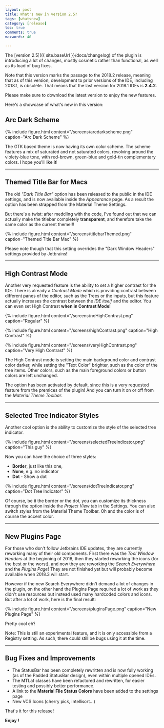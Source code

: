 ```yaml
---
layout: post
title: What's new in version 2.5?
tags: [whatsnew]
category: [release]
toc: true
comments: true
maxwords: 40

---
```


The [version 2.5]({{ site.baseUrl }}/docs/changelog) of the plugin is introducing a lot of changes, mostly cosmetic rather than functional, as well as its load of bug fixes.

Note that this version marks the passage to the 2018.2 release, meaning that as of this version, development to prior versions of the IDE, including 2018.1, is obsolete. That means that the last version for 2018.1 IDEs is **2.4.2**.

Please make sure to download the latest version to enjoy the new features.

Here's a showcase of what's new in this version:

## Arc Dark Scheme

{% include figure.html content="/screens/arcdarkscheme.png" caption="Arc Dark Scheme" %}

The GTK based theme is now having its own color scheme. The scheme features a mix of saturated and not saturated colors, revolving around the violety-blue tone, with red-brown, green-blue and gold-tin complementary colors. I hope you'll like it!

---
## Themed Title Bar for Macs

The old *"Dark Title Bar"* option has been released to the public in the IDE settings, and is now available inside the _Appearance_ page. As a result the option has been strapped from the Material Theme Settings.

But there's a twist: after meddling with the code, I've found out that we can actually make the titlebar completely **transparent**, and therefore take the same color as the current theme!!!

{% include figure.html content="/screens/titlebarThemed.png" caption="Themed Title Bar Mac" %}

Please note though that this setting overrides the "Dark Window Headers" settings provided by Jetbrains!

---
## High Contrast Mode

Another very requested feature is the ability to set a higher contrast for the IDE. There is already a *Contrast Mode* which is providing contrast between different panes of the editor, such as the Trees or the inputs, but this feature actually increases the contrast between the _IDE itself_ and the editor. You can even set High Contrast **when in Contrast Mode**!

{% include figure.html content="/screens/noHighContrast.png" caption="Regular" %}

{% include figure.html content="/screens/highContrast.png" caption="High Contrast" %}

{% include figure.html content="/screens/veryHighContrast.png" caption="Very High Contrast" %}

The High Contrast mode is setting the main background color and contrast color darker, while setting the "Text Color" brighter, such as the color of the tree items. Other colors, such as the main foreground colors or button colors are left unchanged.

The option has been activated by default, since this is a very requested feature from the premices of the plugin! And you can turn it on or off from the _Material Theme Toolbar_.

---
## Selected Tree Indicator Styles

Another cool option is the ability to customize the style of the selected tree indicator.

{% include figure.html content="/screens/selectedTreeIndicator.png" caption="This guy" %}

Now you can have the choice of three styles:
- **Border**, just like this one,
- **None**, e.g. no indicator
- **Dot** - Show a dot

{% include figure.html content="/screens/dotTreeIndicator.png" caption="Dot Tree Indicator" %}

Of course, be it the border or the dot, you can customize its thickness through the option inside the _Project View_ tab in the Settings. You can also switch styles from the Material Theme Toolbar. Oh and the color is of course the accent color.

---
## New Plugins Page

For those who don't follow Jetbrains IDE updates, they are currently reworking many of their old components. First there was the _Tool Window Headers_ at the beginning of 2018, then they started reworking the icons (for the best or the worst), and now they are reworking the _Search Everywhere_ and the _Plugins Page_! They are not finished yet but will probably become available when 2018.3 will start.

However if the new Search Everywhere didn't demand a lot of changes in the plugin, on the other hand the Plugins Page required a lot of work as they didn't use resources but instead used many hardcoded colors and icons. But after a lot of work, here is the final result:

{% include figure.html content="/screens/pluginsPage.png" caption="New Plugins Page" %}

Pretty cool eh?

Note: This is still an experimental feature, and it is only accessible from a Registry setting. As such, there could still be bugs using it at the time.

---
## Bug Fixes and Improvements

- The StatusBar has been completely rewritten and is now fully working (as of the Padded StatusBar design), even within multiple opened IDEs.
- The MTLaf classes have been refactored and rewritten, for easier testing and possibly better performance.
- A link to the **Material File Status Colors** have been added to the settings page
- New VCS Icons (cherry pick, intellisort...)

That's it for this release!

**Enjoy !**
